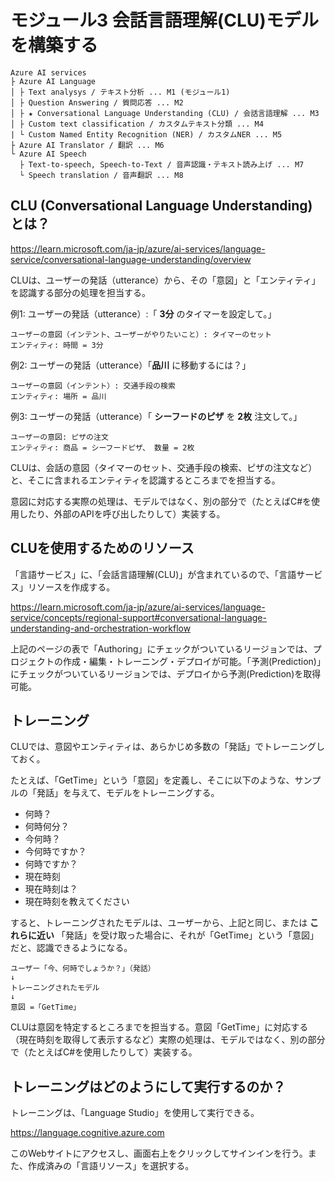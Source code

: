 # モジュール3 会話言語理解(CLU)モデルを構築する

```
Azure AI services
├ Azure AI Language
│ ├ Text analysys / テキスト分析 ... M1 (モジュール1)
│ ├ Question Answering / 質問応答 ... M2
│ ├ ★ Conversational Language Understanding (CLU) / 会話言語理解 ... M3
│ ├ Custom text classification / カスタムテキスト分類 ... M4
| └ Custom Named Entity Recognition (NER) / カスタムNER ... M5
├ Azure AI Translator / 翻訳 ... M6
└ Azure AI Speech
  ├ Text-to-speech, Speech-to-Text / 音声認識・テキスト読み上げ ... M7
  └ Speech translation / 音声翻訳 ... M8
```

## CLU (Conversational Language Understanding) とは？

https://learn.microsoft.com/ja-jp/azure/ai-services/language-service/conversational-language-understanding/overview

CLUは、ユーザーの発話（utterance）から、その「意図」と「エンティティ」を認識する部分の処理を担当する。

例1: ユーザーの発話（utterance）:「 **3分** のタイマーを設定して。」

```
ユーザーの意図（インテント、ユーザーがやりたいこと）: タイマーのセット
エンティティ: 時間 = 3分
```

例2: ユーザーの発話（utterance）「**品川** に移動するには？」

```
ユーザーの意図（インテント）: 交通手段の検索
エンティティ: 場所 = 品川
```

例3: ユーザーの発話（utterance）「 **シーフードのピザ** を **2枚** 注文して。」

```
ユーザーの意図: ピザの注文
エンティティ: 商品 = シーフードピザ、 数量 = 2枚
```

CLUは、会話の意図（タイマーのセット、交通手段の検索、ピザの注文など）と、そこに含まれるエンティティを認識するところまでを担当する。

意図に対応する実際の処理は、モデルではなく、別の部分で（たとえばC#を使用したり、外部のAPIを呼び出したりして）実装する。

## CLUを使用するためのリソース

「言語サービス」に、「会話言語理解(CLU)」が含まれているので、「言語サービス」リソースを作成する。

https://learn.microsoft.com/ja-jp/azure/ai-services/language-service/concepts/regional-support#conversational-language-understanding-and-orchestration-workflow

上記のページの表で「Authoring」にチェックがついているリージョンでは、プロジェクトの作成・編集・トレーニング・デプロイが可能。「予測(Prediction)」にチェックがついているリージョンでは、デプロイから予測(Prediction)を取得可能。

## トレーニング

CLUでは、意図やエンティティは、あらかじめ多数の「発話」でトレーニングしておく。

たとえば、「GetTime」という「意図」を定義し、そこに以下のような、サンプルの「発話」を与えて、モデルをトレーニングする。

- 何時？
- 何時何分？
- 今何時？
- 今何時ですか？
- 何時ですか？
- 現在時刻
- 現在時刻は？
- 現在時刻を教えてください

すると、トレーニングされたモデルは、ユーザーから、上記と同じ、または **これらに近い** 「発話」を受け取った場合に、それが「GetTime」という「意図」だと、認識できるようになる。

```
ユーザー「今、何時でしょうか？」（発話）
↓
トレーニングされたモデル
↓
意図 =「GetTime」
```

CLUは意図を特定するところまでを担当する。意図「GetTime」に対応する（現在時刻を取得して表示するなど）実際の処理は、モデルではなく、別の部分で（たとえばC#を使用したりして）実装する。

## トレーニングはどのようにして実行するのか？

トレーニングは、「Language Studio」を使用して実行できる。

https://language.cognitive.azure.com

このWebサイトにアクセスし、画面右上をクリックしてサインインを行う。また、作成済みの「言語リソース」を選択する。

